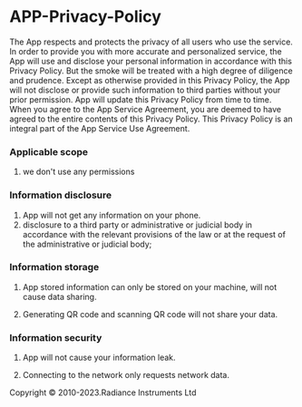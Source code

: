 # APP-Privacy-Policy
The App respects and protects the privacy of all users who use the service. In order to provide you with more accurate and personalized service, the App will use and disclose your personal information in accordance with this Privacy Policy. But the smoke will be treated with a high degree of diligence and prudence. Except as otherwise provided in this Privacy Policy, the App will not disclose or provide such information to third parties without your prior permission. App will update this Privacy Policy from time to time. When you agree to the App Service Agreement, you are deemed to have agreed to the entire contents of this Privacy Policy. This Privacy Policy is an integral part of the App Service Use Agreement.

### Applicable scope
1. we don't use any permissions 
### Information disclosure
1. App will not get any information on your phone.
2. disclosure to a third party or administrative or judicial body in accordance with the relevant provisions of the law or at the request of the administrative or judicial body;

### Information storage
1. App stored information can only be stored on your machine, will not cause data sharing.

2. Generating QR code and scanning QR code will not share your data.

### Information security
1. App will not cause your information leak.

2. Connecting to the network only requests network data.

Copyright © 2010-2023.Radiance Instruments Ltd